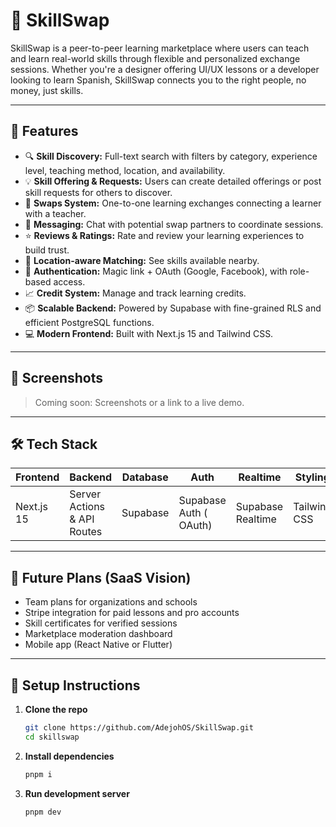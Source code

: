 # 🧠 SkillSwap

SkillSwap is a peer-to-peer learning marketplace where users can teach and learn
real-world skills through flexible and personalized exchange sessions. Whether
you're a designer offering UI/UX lessons or a developer looking to learn
Spanish, SkillSwap connects you to the right people, no money, just skills.

---

## 🚀 Features

- 🔍 **Skill Discovery:** Full-text search with filters by category, experience
  level, teaching method, location, and availability.
- 💡 **Skill Offering & Requests:** Users can create detailed offerings or post
  skill requests for others to discover.
- 🤝 **Swaps System:** One-to-one learning exchanges connecting a learner with a
  teacher.
- 💬 **Messaging:** Chat with potential swap partners to coordinate sessions.
- ⭐ **Reviews & Ratings:** Rate and review your learning experiences to build
  trust.
- 📍 **Location-aware Matching:** See skills available nearby.
- 🔐 **Authentication:** Magic link + OAuth (Google, Facebook), with role-based
  access.
- 📈 **Credit System:** Manage and track learning credits.
- 📦 **Scalable Backend:** Powered by Supabase with fine-grained RLS and
  efficient PostgreSQL functions.
- 💻 **Modern Frontend:** Built with Next.js 15 and Tailwind CSS.

---

## 📸 Screenshots

> Coming soon: Screenshots or a link to a live demo.

---

## 🛠️ Tech Stack

| Frontend   | Backend                     | Database | Auth                   | Realtime          | Styling      |
| ---------- | --------------------------- | -------- | ---------------------- | ----------------- | ------------ |
| Next.js 15 | Server Actions & API Routes | Supabase | Supabase Auth ( OAuth) | Supabase Realtime | Tailwind CSS |

---

## 🧩 Future Plans (SaaS Vision)

- Team plans for organizations and schools
- Stripe integration for paid lessons and pro accounts
- Skill certificates for verified sessions
- Marketplace moderation dashboard
- Mobile app (React Native or Flutter)

---

## 🧪 Setup Instructions

1. **Clone the repo**

   ```bash
   git clone https://github.com/AdejohOS/SkillSwap.git
   cd skillswap
   ```

2. **Install dependencies**

   ```bash
   pnpm i
   ```

3. **Run development server**
   ```bash
   pnpm dev
   ```
